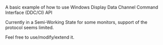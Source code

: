 A basic example of how to use Windows Display Data Channel Command Interface (DDC/CI) API
 
Currently in a Semi-Working State for some monitors, support of the protocol seems limited.

Feel free to use/modify/extend it.
